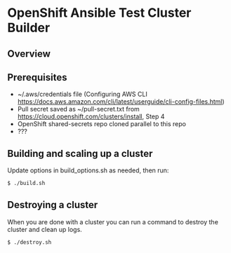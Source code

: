 # OpenShift Ansible Test Cluster Builder

## Overview

## Prerequisites

* ~/.aws/credentials file (Configuring AWS CLI https://docs.aws.amazon.com/cli/latest/userguide/cli-config-files.html)
* Pull secret saved as ~/pull-secret.txt from https://cloud.openshift.com/clusters/install, Step 4
* OpenShift shared-secrets repo cloned parallel to this repo
* ???

## Building and scaling up a cluster

Update options in build_options.sh as needed, then run:

```bash
$ ./build.sh
```

## Destroying a cluster

When you are done with a cluster you can run a command to destroy the cluster
and clean up logs.

```bash
$ ./destroy.sh
```

